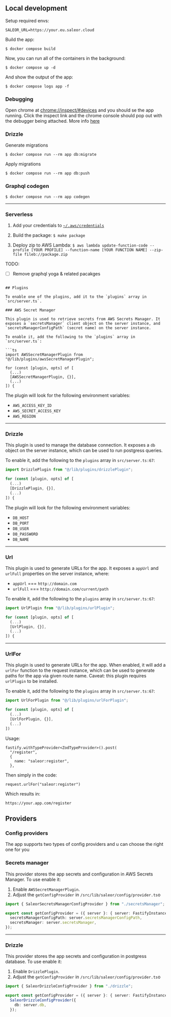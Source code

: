 ## Local development

Setup required envs:

```
SALEOR_URL=https://your.eu.saleor.cloud
```

Build the app:

`$ docker compose build`

Now, you can run all of the containers in the background:

`$ docker compose up -d`

And show the output of the app:

`$ docker compose logs app -f`

### Debugging

Open chrome at [chrome://inspect/#devices](chrome://inspect/#devices) and you should se the app running. Click the inspect link and the chrome console should pop out with the debugger being attached.
More info [here](https://blog.risingstack.com/how-to-debug-a-node-js-app-in-a-docker-container/)

### Drizzle

Generate migrations

`$ docker compose run --rm app db:migrate`

Apply migrations

`$ docker compose run --rm app db:push`

### Graphql codegen

`$ docker compose run --rm app codegen`

---

### Serverless

1. Add your credentials to [`~/.aws/credentials`](https://docs.aws.amazon.com/cli/v1/userguide/cli-configure-files.html)

2. Build the package:
   `$ make package`

3. Deploy zip to AWS Lambda:
   `$ aws lambda update-function-code --profile [YOUR PROFILE] --function-name [YOUR FUNCTION NAME] --zip-file fileb://package.zip`

TODO:

- [ ] Remove graphql yoga & related pacakges

````

## Plugins

To enable one of the plugins, add it to the `plugins` array in `src/server.ts`.

### AWS Secret Manager

This plugin is used to retrieve secrets from AWS Secrets Manager. It exposes a `secretsManager` client object on the server instance, and `secretsManagerConfigPath` (secret name) on the server instance.

To enable it, add the following to the `plugins` array in `src/server.ts`:

```ts
import AWSSecretManagerPlugin from "@/lib/plugins/awsSecretManagerPlugin";

for (const [plugin, opts] of [
  (...)
  [AWSSecretManagerPlugin, {}],
  (...)
]) {
````

The plugin will look for the following environment variables:

- `AWS_ACCESS_KEY_ID`
- `AWS_SECRET_ACCESS_KEY`
- `AWS_REGION`

---

### Drizzle

This plugin is used to manage the database connection. It exposes a `db` object on the server instance, which can be used to run postgress queries.

To enable it, add the following to the `plugins` array in `src/server.ts:67`:

```ts
import DrizzlePlugin from "@/lib/plugins/drizzlePlugin";

for (const [plugin, opts] of [
  (...)
  [DrizzlePlugin, {}],
  (...)
]) {
```

The plugin will look for the following environment variables:

- `DB_HOST`
- `DB_PORT`
- `DB_USER`
- `DB_PASSWORD`
- `DB_NAME`

---

### Url

This plugin is used to generate URLs for the app. It exposes a `appUrl` and `urlFull` properties on the server instance, where:

- `appUrl` === `http://domain.com`
- `urlFull` === `http://domain.com/current/path`

To enable it, add the following to the `plugins` array in `src/server.ts:67`:

```ts
import UrlPlugin from "@/lib/plugins/urlPlugin";

for (const [plugin, opts] of [
  (...)
  [UrlPlugin, {}],
  (...)
]) {
```

---

### UrlFor

This plugin is used to generate URLs for the app. When enabled, it will add a `urlFor` function to the request instance, which can be used to generate paths for the app via given route name.
Caveat: this plugin requires `urlPlugin` to be installed.

To enable it, add the following to the `plugins` array in `src/server.ts:67`:

```ts
import UrlForPlugin from "@/lib/plugins/urlForPlugin";

for (const [plugin, opts] of [
  (...)
  [UrlForPlugin, {}],
  (...)
])
```

Usage:

```
fastify.withTypeProvider<ZodTypeProvider>().post(
  "/register",
  {
    name: "saleor:register",
  },
```

Then simply in the code:

```
request.urlFor("saleor:register")
```

Which results in:

```
https://your.app.com/register
```

## Providers

### Config providers

The app supports two types of config providers and u can choose the right one for you

### Secrets manager

This provider stores the app secrets and configuration in AWS Secrets Manager. To use enable it:

1. Enable `AWSSecretManagerPlugin`.
2. Adjust the `getConfigProvider` in `/src/lib/saleor/config/provider.ts`o

```ts
import { SaleorSecretsManagerConfigProvider } from "./secretsManager";

export const getConfigProvider = ({ server }: { server: FastifyInstance }) => SaleorSecretsManagerConfigProvider({
  secretsManagerConfigPath: server.secretsManagerConfigPath,
  secretsManager: server.secretsManager,
});
```

---

### Drizzle

This provider stores the app secrets and configuration in postgress database. To use enable it:

1. Enable `DrizzlePlugin`.
2. Adjust the `getConfigProvider` in `/src/lib/saleor/config/provider.ts`o

```ts
import { SaleorDrizzleConfigProvider } from "./drizzle";

export const getConfigProvider = ({ server }: { server: FastifyInstance }) =>
  SaleorDrizzleConfigProvider({
    db: server.db,
  });

```
